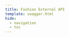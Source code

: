 ```yaml
---
title: Fashion External API
template: swagger.html
hide:
  - navigation
  - toc
---
```

<!-- https://blueswen.github.io/mkdocs-swagger-ui-tag/ -->
<swagger-ui src="{% include-markdown 'api/templates/endpoint-try-on.md' %}/openapi.json"/>
